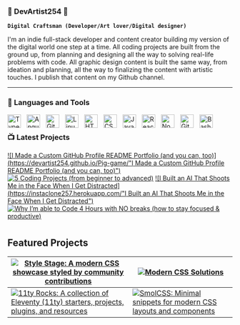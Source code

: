 ### 🌱 DevArtist254 🌱

**`Digital Craftsman (Developer/Art lover/Digital designer)`**

I'm an indie full-stack developer and content creator building my version of the digital world one step at a time. All coding projects are built from the ground up, from planning and designing all the way to solving real-life problems with code. All graphic design content is built the same way, from ideation and planning, all the way to finalizing the content with artistic touches. I publish that content on my Github channel.

---

### 🧰 Languages and Tools

<img align="left" alt="TypeScript" width="30px" style="padding-right:10px;" src="https://cdn.jsdelivr.net/gh/devicons/devicon/icons/typescript/typescript-plain.svg" />
<img align="left" alt="Angular" width="30px" style="padding-right:10px;" src="https://cdn.jsdelivr.net/gh/devicons/devicon/icons/angularjs/angularjs-plain.svg" />
<img align="left" alt="Git" width="30px" style="padding-right:10px;" src="https://cdn.jsdelivr.net/gh/devicons/devicon/icons/git/git-original.svg" />
<img align="left" alt="Linux" width="30px" style="padding-right:10px;" src="https://cdn.jsdelivr.net/gh/devicons/devicon/icons/linux/linux-original.svg" />
<img align="left" alt="HTML" width="30px" style="padding-right:10px;" src="https://cdn.jsdelivr.net/gh/devicons/devicon/icons/html5/html5-plain.svg" />
<img align="left" alt="CSS" width="30px" style="padding-right:10px;" src="https://cdn.jsdelivr.net/gh/devicons/devicon/icons/css3/css3-plain.svg" />
<img align="left" alt="JavaScript" width="30px" style="padding-right:10px;" src="https://cdn.jsdelivr.net/gh/devicons/devicon/icons/javascript/javascript-plain.svg" />
<img align="left" alt="React" width="30px" style="padding-right:10px;" src="https://cdn.jsdelivr.net/gh/devicons/devicon/icons/react/react-original.svg" />
<img align="left" alt="NodeJS" width="30px" style="padding-right:10px;" src="https://cdn.jsdelivr.net/gh/devicons/devicon/icons/nodejs/nodejs-original.svg" />
<img align="left" alt="GitHub" width="30px" style="padding-right:10px;" src="https://cdn.jsdelivr.net/gh/devicons/devicon/icons/github/github-original.svg" />
<img align="left" alt="Bash" width="30px" style="padding-right:10px;" src="https://cdn.jsdelivr.net/gh/devicons/devicon/icons/bash/bash-original.svg" />
<br />

### 📺 Latest Projects

<!-- BEGIN YOUTUBE-CARDS -->

[![I Made a Custom GitHub Profile README Portfolio (and you can, too)](https://devartist254.github.io/Pig-game/"I Made a Custom GitHub Profile README Portfolio (and you can, too)")](https://devartist254.github.io/Pig-game/)
[![5 Coding Projects (from beginner to advanced)](https://www.norwaafrica.com/ "5 Coding Projects (from beginner to advanced)")](https://www.norwaafrica.com/)
[![I Built an AI That Shoots Me in the Face When I Get Distracted](https://instaclone257.herokuapp.com/"I Built an AI That Shoots Me in the Face When I Get Distracted")](https://instaclone257.herokuapp.com/)
[![Why I’m able to Code 4 Hours with NO breaks (how to stay focused & productive)](https://devartist254.github.io/Bankist/ "Why I’m able to Code 4 Hours with NO breaks (how to stay focused & productive)")](https://devartist254.github.io/Bankist/)

<!-- END YOUTUBE-CARDS -->

#

## Featured Projects

| [![Style Stage: A modern CSS showcase styled by community contributions](https://devartist254.github.io/Pig-game/)](https://images.unsplash.com/photo-1665281004415-ab3dc9648269?ixlib=rb-1.2.1&ixid=MnwxMjA3fDB8MHx0b3BpYy1mZWVkfDZ8eGpQUjRobGtCR0F8fGVufDB8fHx8&auto=format&fit=crop&w=500&q=60)               | [![Modern CSS Solutions](https://www.norwaafrica.com/)](https://images.unsplash.com/photo-1665281004415-ab3dc9648269?ixlib=rb-1.2.1&ixid=MnwxMjA3fDB8MHx0b3BpYy1mZWVkfDZ8eGpQUjRobGtCR0F8fGVufDB8fHx8&auto=format&fit=crop&w=500&q=60)                                                       |
| ---------------------------------------------------------------------------------------------------------------------------------------------------------------------------------------------------------------------------------------------------------------------------------------------------------------- | -------------------------------------------------------------------------------------------------------------------------------------------------------------------------------------------------------------------------------------------------------------------------------------------- |
| [![11ty Rocks: A collection of Eleventy (11ty) starters, projects, plugins, and resources](https://instaclone257.herokuapp.com/)](https://images.unsplash.com/photo-1665281004415-ab3dc9648269?ixlib=rb-1.2.1&ixid=MnwxMjA3fDB8MHx0b3BpYy1mZWVkfDZ8eGpQUjRobGtCR0F8fGVufDB8fHx8&auto=format&fit=crop&w=500&q=60) | [![SmolCSS: Minimal snippets for modern CSS layouts and components](https://devartist254.github.io/Bankist/)](https://images.unsplash.com/photo-1665281004415-ab3dc9648269?ixlib=rb-1.2.1&ixid=MnwxMjA3fDB8MHx0b3BpYy1mZWVkfDZ8eGpQUjRobGtCR0F8fGVufDB8fHx8&auto=format&fit=crop&w=500&q=60) |
